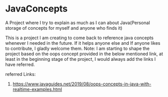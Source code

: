 # JavaConcepts
A Project where I try to explain as much as I can about Java(Personal storage of concepts for myself and anyone who finds it)

This is a project I am creating to come back to reference java concepts whenever I needed in the future. 
If it helps anyone else and If anyone likes to contribute, I gladly welcome them.
Note: I am starting to shape the project based on the oops concept provided in the below mentioned link, at least in the beginning stage of the project, I would always add the links I have referred. 


referred Links:

1. https://www.javaguides.net/2019/08/oops-concepts-in-java-with-realtime-examples.html
